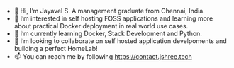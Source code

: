 - 👋 Hi, I’m Jayavel S. A management graduate from Chennai, India.
- 👀 I’m interested in self hosting FOSS applications and learning more about practical Docker deployment in real world use cases. 
- 🌱 I’m currently learning Docker, Stack Development and Python.
- 💞️ I’m looking to collaborate on self hosted application develpoments and building a perfect HomeLab!
- 📫 You can reach me by following https://contact.jshree.tech

<!---
Jayavel-S/Jayavel-S is a ✨ special ✨ repository because its `README.md` (this file) appears on your GitHub profile.
You can click the Preview link to take a look at your changes.
--->
